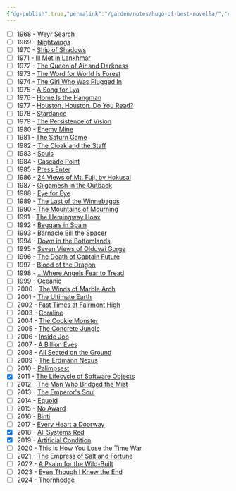 ```yaml
---
{"dg-publish":true,"permalink":"/garden/notes/hugo-of-best-novella/","created":"2025-06-07T07:41:20.634+02:00","updated":"2025-08-25T15:43:30.162+02:00"}
---
```


- [ ] 1968 - [Weyr Search](https://en.wikipedia.org/wiki/Weyr_Search)
- [ ] 1969 - [Nightwings](https://en.wikipedia.org/wiki/Nightwings)
- [ ] 1970 - [Ship of Shadows](https://en.wikipedia.org/wiki/Ship_of_Shadows)
- [ ] 1971 - [Ill Met in Lankhmar](https://en.wikipedia.org/wiki/Ill_Met_in_Lankhmar)
- [ ] 1972 - [The Queen of Air and Darkness](https://en.wikipedia.org/wiki/The_Queen_of_Air_and_Darkness)
- [ ] 1973 - [The Word for World Is Forest](https://en.wikipedia.org/wiki/The_Word_for_World_Is_Forest)
- [ ] 1974 - [The Girl Who Was Plugged In](https://en.wikipedia.org/wiki/The_Girl_Who_Was_Plugged_In)
- [ ] 1975 - [A Song for Lya](https://en.wikipedia.org/wiki/A_Song_for_Lya)
- [ ] 1976 - [Home Is the Hangman](https://en.wikipedia.org/wiki/Home_Is_the_Hangman)
- [ ] 1977 - [Houston, Houston, Do You Read?](https://en.wikipedia.org/wiki/Houston,_Houston,_Do_You_Read%3F)
- [ ] 1978 - [Stardance](https://en.wikipedia.org/wiki/Stardance)
- [ ] 1979 - [The Persistence of Vision](https://en.wikipedia.org/wiki/The_Persistence_of_Vision)
- [ ] 1980 - [Enemy Mine](https://en.wikipedia.org/wiki/Enemy_Mine)
- [ ] 1981 - [The Saturn Game](https://en.wikipedia.org/wiki/The_Saturn_Game)
- [ ] 1982 - [The Cloak and the Staff](https://en.wikipedia.org/wiki/The_Cloak_and_the_Staff)
- [ ] 1983 - [Souls](https://en.wikipedia.org/wiki/Souls_(novella))
- [ ] 1984 - [Cascade Point](https://en.wikipedia.org/wiki/Cascade_Point)
- [ ] 1985 - [Press Enter](https://en.wikipedia.org/wiki/Press_Enter)
- [ ] 1986 - [24 Views of Mt. Fuji, by Hokusai](https://en.wikipedia.org/wiki/24_Views_of_Mt._Fuji,_by_Hokusai)
- [ ] 1987 - [Gilgamesh in the Outback](https://en.wikipedia.org/wiki/Gilgamesh_in_the_Outback)
- [ ] 1988 - [Eye for Eye](https://en.wikipedia.org/wiki/Eye_for_Eye)
- [ ] 1989 - [The Last of the Winnebagos](https://en.wikipedia.org/wiki/The_Last_of_the_Winnebagos)
- [ ] 1990 - [The Mountains of Mourning](https://en.wikipedia.org/wiki/The_Mountains_of_Mourning)
- [ ] 1991 - [The Hemingway Hoax](https://en.wikipedia.org/wiki/The_Hemingway_Hoax)
- [ ] 1992 - [Beggars in Spain](https://en.wikipedia.org/wiki/Beggars_in_Spain)
- [ ] 1993 - [Barnacle Bill the Spacer](https://en.wikipedia.org/wiki/Barnacle_Bill_the_Spacer)
- [ ] 1994 - [Down in the Bottomlands](https://en.wikipedia.org/wiki/Down_in_the_Bottomlands)
- [ ] 1995 - [Seven Views of Olduvai Gorge](https://en.wikipedia.org/wiki/Seven_Views_of_Olduvai_Gorge)
- [ ] 1996 - [The Death of Captain Future](https://en.wikipedia.org/wiki/The_Death_of_Captain_Future)
- [ ] 1997 - [Blood of the Dragon](https://en.wikipedia.org/wiki/Blood_of_the_Dragon)
- [ ] 1998 - [...Where Angels Fear to Tread](https://en.wikipedia.org/wiki/...Where_Angels_Fear_to_Tread)
- [ ] 1999 - [Oceanic](https://en.wikipedia.org/wiki/Oceanic_(novella))
- [ ] 2000 - [The Winds of Marble Arch](https://en.wikipedia.org/wiki/The_Winds_of_Marble_Arch)
- [ ] 2001 - [The Ultimate Earth](https://en.wikipedia.org/wiki/The_Ultimate_Earth)
- [ ] 2002 - [Fast Times at Fairmont High](https://en.wikipedia.org/wiki/Fast_Times_at_Fairmont_High)
- [ ] 2003 - [Coraline](https://en.wikipedia.org/wiki/Coraline)
- [ ] 2004 - [The Cookie Monster](https://en.wikipedia.org/wiki/The_Cookie_Monster)
- [ ] 2005 - [The Concrete Jungle](https://en.wikipedia.org/wiki/The_Concrete_Jungle)
- [ ] 2006 - [Inside Job](https://en.wikipedia.org/wiki/Inside_Job_(novella))
- [ ] 2007 - [A Billion Eves](https://en.wikipedia.org/wiki/A_Billion_Eves)
- [ ] 2008 - [All Seated on the Ground](https://en.wikipedia.org/wiki/All_Seated_on_the_Ground)
- [ ] 2009 - [The Erdmann Nexus](https://en.wikipedia.org/wiki/The_Erdmann_Nexus)
- [ ] 2010 - [Palimpsest](https://en.wikipedia.org/wiki/Palimpsest_(novella))
- [x] 2011 - [The Lifecycle of Software Objects](https://en.wikipedia.org/wiki/The_Lifecycle_of_Software_Objects)
- [ ] 2012 - [The Man Who Bridged the Mist](https://en.wikipedia.org/wiki/The_Man_Who_Bridged_the_Mist)
- [ ] 2013 - [The Emperor's Soul](https://en.wikipedia.org/wiki/The_Emperor%27s_Soul)
- [ ] 2014 - [Equoid](https://en.wikipedia.org/wiki/Equoid)
- [ ] 2015 - [No Award](https://en.wikipedia.org/wiki/Hugo_Award_for_Best_Novella#2015)
- [ ] 2016 - [Binti](https://en.wikipedia.org/wiki/Binti_(novella))
- [ ] 2017 - [Every Heart a Doorway](https://en.wikipedia.org/wiki/Every_Heart_a_Doorway)
- [x] 2018 - [All Systems Red](https://en.wikipedia.org/wiki/All_Systems_Red)
- [x] 2019 - [Artificial Condition](https://en.wikipedia.org/wiki/Artificial_Condition)
- [ ] 2020 - [This Is How You Lose the Time War](https://en.wikipedia.org/wiki/This_Is_How_You_Lose_the_Time_War)
- [ ] 2021 - [The Empress of Salt and Fortune](https://en.wikipedia.org/wiki/The_Empress_of_Salt_and_Fortune)
- [ ] 2022 - [A Psalm for the Wild-Built](https://en.wikipedia.org/wiki/A_Psalm_for_the_Wild-Built)
- [ ] 2023 - [Even Though I Knew the End](https://en.wikipedia.org/wiki/Even_Though_I_Knew_the_End)
- [ ] 2024 - [Thornhedge](https://en.wikipedia.org/wiki/Thornhedge)
